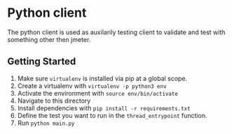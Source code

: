 # Python client


The python client is used as auxilarily testing client to validate and test with something other then jmeter.



## Getting Started


1. Make sure `virtualenv` is installed via pip at a global scope.
2. Create a virtualenv with `virtualenv -p python3 env`
3. Activate the environment with `source env/bin/activate`
4. Navigate to this directory
5. Install dependencies with `pip install -r requirements.txt`
6. Define the test you want to run in the `thread_entrypoint` function.
7. Run `python main.py`
